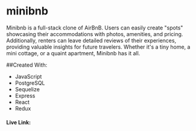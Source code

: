 # minibnb
Minibnb is a full-stack clone of AirBnB. Users can easily create "spots" showcasing their accommodations with photos, amenities, and pricing. Additionally, renters can leave detailed reviews of their experiences, providing valuable insights for future travelers.  Whether it's a tiny home, a mini cottage, or a quaint apartment, Minibnb has it all.

##Created With: 
  - JavaScript
  - PostgreSQL
  - Sequelize
  - Express
  - React
  - Redux

#### Live Link: 



